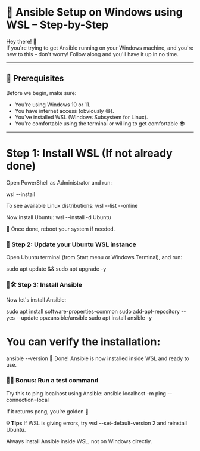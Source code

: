 # 🔧 Ansible Setup on Windows using WSL – Step-by-Step


Hey there! 👋  
If you're trying to get Ansible running on your Windows machine, and you're new to this – don't worry! Follow along and you'll have it up in no time.

---

## 🧱 Prerequisites


Before we begin, make sure:
- You're using Windows 10 or 11.
- You have internet access (obviously 😅).
- You've installed WSL (Windows Subsystem for Linux).
- You're comfortable using the terminal or willing to get comfortable 😎

---

# Step 1: Install WSL (If not already done)

Open PowerShell as Administrator and run:

wsl --install


To see available Linux distributions:
wsl --list --online

Now install Ubuntu:
wsl --install -d Ubuntu

🔁 Once done, reboot your system if needed.


### 🔁 Step 2: Update your Ubuntu WSL instance 

Open Ubuntu terminal (from Start menu or Windows Terminal), and run:

sudo apt update && sudo apt upgrade -y


### 🔷🛠️ Step 3: Install Ansible

Now let's install Ansible:

sudo apt install software-properties-common
sudo add-apt-repository --yes --update ppa:ansible/ansible
sudo apt install ansible -y

# You can verify the installation:
ansible --version
🎉 Done! Ansible is now installed inside WSL and ready to use.


### 🔷🧪 Bonus: Run a test command

Try this to ping localhost using Ansible:
ansible localhost -m ping --connection=local

If it returns pong, you’re golden 🥳



**💡 Tips**
If WSL is giving errors, try wsl --set-default-version 2 and reinstall Ubuntu.

Always install Ansible inside WSL, not on Windows directly.
